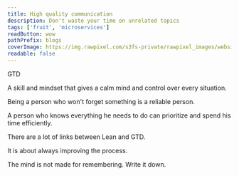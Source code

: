 ```yaml
---
title: High quality communication
description: Don't waste your time on unrelated topics
tags: ['fruit', 'microservices']
readButton: wow
pathPrefix: blogs
coverImage: https://img.rawpixel.com/s3fs-private/rawpixel_images/website_content/pd48batch9-10-nap_1.jpg?w=1000&dpr=1&fit=default&crop=default&q=65&vib=3&con=3&usm=15&bg=F4F4F3&ixlib=js-2.2.1&s=2c65ba4fca60aae1f04eead317aeb992
readable: false
---
```


GTD

A skill and mindset that gives a calm mind and control over every situation.

Being a person who won't forget something is a reliable person.

A person who knows everything he needs to do can prioritize and spend his time efficiently.

There are a lot of links between Lean and GTD.

It is about always improving the process.

The mind is not made for remembering. Write it down.